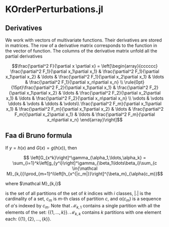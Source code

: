# KOrderPerturbations.jl

## Derivatives

We work with vectors of multivariate functions. Their derivatives are
stored in matrices. The row of a derivative matrix corresponds to the
function in the vector of function. The columns of the derivative
matrix unfold all the partial derivatives

```math
\frac{\partial^2 F}{\partial x \partial x} = \left[\begin{array}{cccccc}
\frac{\partial^2 F_1}{\partial x_1\partial x_1} & \frac{\partial^2 F_1}{\partial x_1\partial x_2} & \ldots & \frac{\partial^2 F_1}{\partial x_2\partial x_1} & \ldots & \frac{\partial^2 F_1}{\partial x_n\partial x_n} \\
\rule{0pt}{15pt}\frac{\partial^2 F_2}{\partial x_1\partial x_1} & \frac{\partial^2 F_2}{\partial x_1\partial x_2} & \ldots & \frac{\partial^2 F_2}{\partial x_2\partial x_1} & \ldots & \frac{\partial^2 F_2}{\partial x_n\partial x_n} \\
\vdots & \vdots \ddots & \vdots & \ddots & \vdots\\
\frac{\partial^2 F_m}{\partial x_1\partial x_1} & \frac{\partial^2 F_m}{\partial x_1\partial x_2} & \ldots & \frac{\partial^2 F_m}{\partial x_2\partial x_1} & \ldots & \frac{\partial^2 F_m}{\partial x_n\partial x_n}
\end{array}\right]
```

## Faa di Bruno formula

If
$y = h(x)$ and $G(x) = g(h(x))$, then
```math
  \left[G_{x^k}\right]^\gamma_{\alpha_1,\ldots,\alpha_k} = 
\sum_{i=1}^k\left[g_{y^i}\right]^\gamma_{\beta_1\ldots\beta_i}\sum_{c \in{\mathcal
M}_{k,i}}\prod_{m=1}^i\left[h_{x^{|c_m|}}\right]^{\beta_m}_{\alpha(c_m)}
```

where $\mathcal M}_{k,i}$ 

is the set of all partitions of the set of $k$
indices with $i$ classes, $|.|$ is the cardinality of a set, $c_m$ is $m$-th class of partition $c$, and ${\mathbb \alpha}(c_m)$ is a sequence of $\alpha$'s indexed by $c_m$. 
Note that ${\mathcal M}_{k,1}$ contains a single partition with all the
elements of the set: $\{\{1,\ldots,k\}\}$. ${\mathcal
M}_{k,k}$ contains $k$ partitions with one element each:  $\{\{1\},
\{2\}, \ldots, \{k\}\}$.
